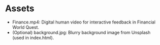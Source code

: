 # Assets

- Finance.mp4: Digital human video for interactive feedback in Financial World Quest.
- (Optional) background.jpg: Blurry background image from Unsplash (used in index.html).
